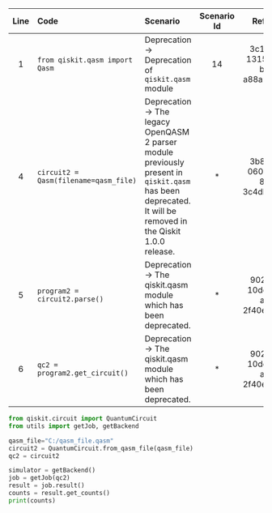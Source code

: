 | Line | Code | Scenario | Scenario Id | Reference | Artifact | Refactoring |
| :--: | :--- | :------- | :---------: | :-------: | :------- | :---------- |
| 1 | `from qiskit.qasm import Qasm` | Deprecation -> Deprecation of `qiskit.qasm` module | 14 | 3c189cb9-1315-4402-b141-a88a25a253f2 | qiskit.qasm | `from qiskit.circuit import QuantumCircuit` |
| 4 | `circuit2 = Qasm(filename=qasm_file)` | Deprecation -> The legacy OpenQASM 2 parser module previously present in `qiskit.qasm` has been deprecated. It will be removed in the Qiskit 1.0.0 release. | * | 3b865a5c-0601-4d2f-8255-3c4db3ac0b8c | Qasm | `circuit2 = QuantumCircuit.from_qasm_file(qasm_file)` |
| 5 | `program2 = circuit2.parse()` | Deprecation -> The qiskit.qasm module which has been deprecated. | * | 902d11f1-10de-40ae-a1e9-2f40e32c600b | parse | |
| 6 | `qc2 = program2.get_circuit()` | Deprecation -> The qiskit.qasm module which has been deprecated. | * | 902d11f1-10de-40ae-a1e9-2f40e32c600b | get_circuit | |


```python
from qiskit.circuit import QuantumCircuit
from utils import getJob, getBackend

qasm_file="C:/qasm_file.qasm"
circuit2 = QuantumCircuit.from_qasm_file(qasm_file)
qc2 = circuit2

simulator = getBackend()
job = getJob(qc2)
result = job.result()
counts = result.get_counts()
print(counts)
```